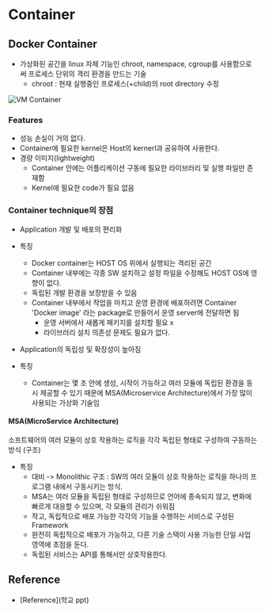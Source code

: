 # Container

## Docker Container
- 가상화된 공간을 linux 자체 기능인 chroot, namespace, cgroup를 사용함으로써 프로세스 단위의 격리 환경을 만드는 기술
  - chroot : 현재 실행중인 프로세스(+child)의 root directory 수정

![VM   Container](https://user-images.githubusercontent.com/105041834/198866617-14896b03-1aeb-4d25-b69b-5cb212e34cfe.jpg)

### Features
- 성능 손실이 거의 없다.
- Container에 필요한 kernel은 Host의 kernerl과 공유하여 사용한다.
- 경량 이미지(lightweight)
  - Container 안에는 어플리케이션 구동에 필요한 라이브러리 및 실행 파일만 존재함
  - Kernel에 필요한 code가 필요 없음

### Container technique의 장점
- Application 개발 및 배포의 편리화

- 특징
  - Docker container는 HOST OS 위에서 실행되는 격리된 공간
  - Container 내부에는 각종 SW 설치하고 설정 파일을 수정해도 HOST OS에 영향이 없다.
  - 독립된 개발 환경을 보장받을 수 있음
  - Container 내부에서 작업을 마치고 운영 환경에 배포하려면 Container 'Docker image' 라는 package로 만들어서 운영 server에 전달하면 됨
    - 운영 서버에서 새롭게 패키지를 설치할 필요 x
    - 라이브러리 설치 의존성 문제도 필요가 없다.

- Application의 독립성 및 확장성이 높아짐

- 특징
  - Container는 몇 초 안에 생성, 시작이 가능하고 여러 모듈에 독립된 환경을 동시 제공할 수 있기 때문에 MSA(Microservice Architecture)에서 가장 많이 사용되는 가상화 기술임

#### MSA(MicroService Architecture)
소프트웨어의 여러 모듈이 상호 작용하는 로직을 각각 독립된 형태로 구성하여 구동하는 방식 (구조)

- 특징
  - 대비 -> Monolithic 구조 : SW의 여러 모듈이 상호 작용하는 로직을 하나의 프로그램 내에서 구동시키는 방식.
  - MSA는 여러 모듈을 독립된 형태로 구성하므로 언어에 종속되지 않고, 변화에 빠르게 대응할 수 있으며, 각 모듈의 관리가 쉬워짐
  - 작고, 독립적으로 배포 가능한 각각의 기능을 수행하는 서비스로 구성된 Framework
  - 완전히 독립적으로 배포가 가능하고, 다른 기술 스택이 사용 가능한 단일 사업 영역에 초점을 둔다.
  - 독립된 서비스는 API를 통해서만 상호작용한다.

## Reference
- [Reference](학교 ppt)